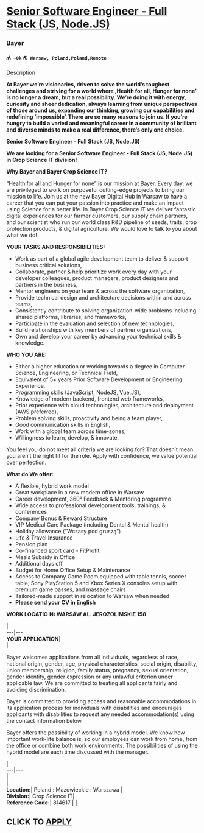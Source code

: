 # [Senior Software Engineer - Full Stack (JS, Node.JS)](https://www.remotewlb.com/apply/senior-software-engineer-full-stack-js-node-js)  
### Bayer  
#### `💰 ~0k` `🌎 Warsaw, Poland,Poland,Remote`  

Description

**At Bayer we’re visionaries, driven to solve the world’s toughest challenges and striving for a world where ,Health for all, Hunger for none’ is no longer a dream, but a real possibility. We’re doing it with energy, curiosity and sheer dedication, always learning from unique perspectives of those around us, expanding our thinking, growing our capabilities and redefining ‘impossible’. There are so many reasons to join us. If you’re hungry to build a varied and meaningful career in a community of brilliant and diverse minds to make a real difference, there’s only one choice.**

**Senior Software Engineer - Full Stack (JS, Node.JS)**

**We are looking for a Senior Software Engineer - Full Stack (JS, Node.JS) in Crop Science IT division!**

  
 **Why Bayer and Bayer Crop Science IT?**

  
“Health for all and Hunger for none” is our mission at Bayer. Every day, we are privileged to work on purposeful cutting-edge projects to bring our mission to life. Join us at the new Bayer Digital Hub in Warsaw to have a career that you can put your passion into practice and make an impact using Science for a better life. In Bayer Crop Science IT we deliver fantastic digital experiences for our farmer customers, our supply chain partners, and our scientist who run our world class R&D pipeline of seeds, traits, crop protection products, & digital agriculture. We would love to talk to you about what we do!

**YOUR TASKS AND RESPONSIBILITIES:**

  * Work as part of a global agile development team to deliver & support business critical solutions,
  * Collaborate, partner & help prioritize work every day with your developer colleagues, product managers, product designers and partners in the business,
  * Mentor engineers on your team & across the software organization,
  * Provide technical design and architecture decisions within and across teams,
  * Consistently contribute to solving organization-wide problems including shared platforms, libraries, and frameworks,
  * Participate in the evaluation and selection of new technologies,
  * Build relationships with key members of partner organizations,
  * Own and develop your career by advancing your technical skills & knowledge.

**WHO YOU ARE:**

  * Either a higher education or working towards a degree in Computer Science, Engineering, or Technical Field,
  * Equivalent of 5+ years Prior Software Development or Engineering Experience,
  * Programming skills (JavaScript, NodeJS, Vue.JS),
  * Knowledge of modern backend, frontend web frameworks,
  * Prior experience with cloud technologies, architecture and deployment (AWS preferred),
  * Problem solving skills, proactivity and being a team player,
  * Good communication skills in English,
  * Work with a global team across time-zones,
  * Willingness to learn, develop, & innovate.

You feel you do not meet all criteria we are looking for? That doesn’t mean you aren’t the right fit for the role. Apply with confidence, we value potential over perfection.

**What do We offer:**

  * A flexible, hybrid work model 
  * Great workplace in a new modern office in Warsaw
  * Career development, 360° Feedback & Mentoring programme
  * Wide access to professional development tools, trainings, & conferences
  * Company Bonus & Reward Structure 
  * VIP Medical Care Package (including Dental & Mental health)
  * Holiday allowance (“Wczasy pod gruszą”)
  * Life & Travel Insurance
  * Pension plan
  * Co-financed sport card - FitProfit
  * Meals Subsidy in Office 
  * Additional days off
  * Budget for Home Office Setup & Maintenance
  * Access to Company Game Room equipped with table tennis, soccer table, Sony PlayStation 5 and Xbox Series X consoles setup with premium game passes, and massage chairs
  * Tailored-made support in relocation to Warsaw when needed
  *  **Please send your CV in English**

**WORK LOCATIO** **N: WARSAW AL. JEROZOLIMSKIE 158**

|  
---|---  
**YOUR APPLICATION**|  
|  
  
Bayer welcomes applications from all individuals, regardless of race, national origin, gender, age, physical characteristics, social origin, disability, union membership, religion, family status, pregnancy, sexual orientation, gender identity, gender expression or any unlawful criterion under applicable law. We are committed to treating all applicants fairly and avoiding discrimination.

Bayer is committed to providing access and reasonable accommodations in its application process for individuals with disabilities and encourages applicants with disabilities to request any needed accommodation(s) using the contact information below.

Bayer offers the possibility of working in a hybrid model. We know how important work-life balance is, so our employees can work from home, from the office or combine both work environments. The possibilities of using the hybrid model are each time discussed with the manager.  

|  
---|---  
|  
|  
**Location:**|  Poland : Mazowieckie : Warszawa |  
**Division:**|  Crop Science IT|  
**Reference Code:**|  814617 |  |  
  
  
## CLICK TO [APPLY](https://www.remotewlb.com/apply/senior-software-engineer-full-stack-js-node-js)

